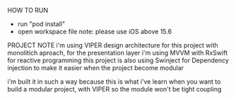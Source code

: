 HOW TO RUN
- run "pod install"
- open workspace file
note: please use iOS above 15.6

PROJECT NOTE
i'm using VIPER design architecture for this project with monolitich aproach, for the presentation layer i'm using MVVM with RxSwift for reactive programming
this project is also using Swinject for Dependency injection to make it easier when the project become modular

i'm built it in such a way because this is what i've learn when you want to build a modular project, with VIPER so the module won't be tight coupling
